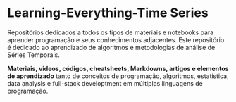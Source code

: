 # Learning-Everything-Time Series 

Repositórios dedicados a todos os tipos de materiais e notebooks para aprender programação e seus conhecimentos adjacentes. Este repositório é dedicado
ao aprendizado de algoritmos e metodologias de análise de Séries Temporais.  

**Materiais, videos, códigos, cheatsheets, Markdowns, artigos e elementos de aprendizado** tanto de conceitos de programação, algoritmos, estatística, 
data analysis e full-stack developtment em múltiplas linguagens de programação.

